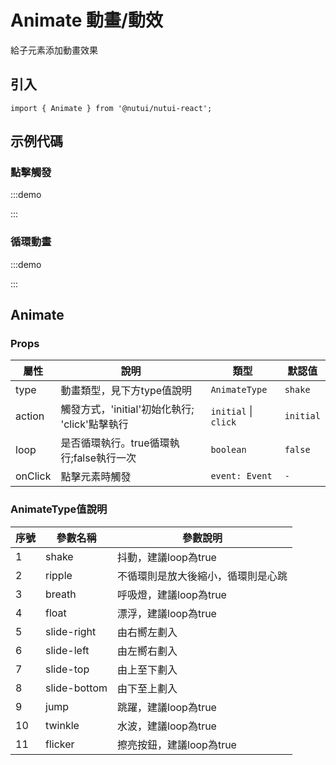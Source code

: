 # Animate 動畫/動效



給子元素添加動畫效果

## 引入

```tsx
import { Animate } from '@nutui/nutui-react';
```

## 示例代碼

### 點擊觸發

:::demo

<CodeBlock src='h5/demo1.tsx'></CodeBlock>

:::

### 循環動畫

:::demo

<CodeBlock src='h5/demo2.tsx'></CodeBlock>

:::

## Animate

### Props

| 屬性 | 說明 | 類型 | 默認值 |
| --- | --- | --- | --- |
| type | 動畫類型，見下方type值說明 | `AnimateType` | `shake` |
| action | 觸發方式，'initial'初始化執行; 'click'點擊執行 | `initial` \| `click` | `initial` |
| loop | 是否循環執行。true循環執行;false執行一次 | `boolean` | `false` |
| onClick | 點擊元素時觸發 | `event: Event` | `-` |

### AnimateType值說明

| 序號 | 參數名稱 | 參數說明 |
| --- | --- | --- |
| 1 | shake | 抖動，建議loop為true |
| 2 | ripple | 不循環則是放大後縮小，循環則是心跳 |
| 3 | breath | 呼吸燈，建議loop為true |
| 4 | float | 漂浮，建議loop為true |
| 5 | slide-right | 由右嚮左劃入 |
| 6 | slide-left | 由左嚮右劃入 |
| 7 | slide-top | 由上至下劃入 |
| 8 | slide-bottom | 由下至上劃入 |
| 9 | jump | 跳躍，建議loop為true |
| 10 | twinkle | 水波，建議loop為true |
| 11 | flicker | 擦亮按鈕，建議loop為true |